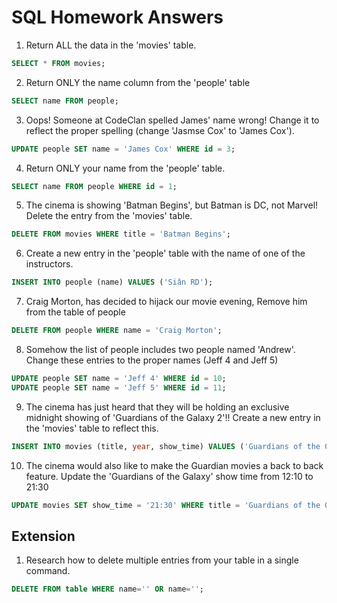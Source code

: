 # SQL Homework Answers

1) Return ALL the data in the 'movies' table.

```sql
SELECT * FROM movies;
```

2) Return ONLY the name column from the 'people' table

```sql
SELECT name FROM people;
```

3) Oops! Someone at CodeClan spelled James' name wrong! Change it to reflect the proper spelling (change 'Jasmse Cox' to 'James Cox').

```sql
UPDATE people SET name = 'James Cox' WHERE id = 3;
```

4) Return ONLY your name from the 'people' table.

```sql
SELECT name FROM people WHERE id = 1;
```

5) The cinema is showing 'Batman Begins', but Batman is DC, not Marvel! Delete the entry from the 'movies' table.

```sql
DELETE FROM movies WHERE title = 'Batman Begins';
```

6) Create a new entry in the 'people' table with the name of one of the instructors.

```sql
INSERT INTO people (name) VALUES ('Siân RD');
```

7) Craig Morton, has decided to hijack our movie evening, Remove him from the table of people

```sql
DELETE FROM people WHERE name = 'Craig Morton';
```

8) Somehow the list of people includes two people named 'Andrew'. Change these entries to the proper names (Jeff 4 and Jeff 5)

```sql
UPDATE people SET name = 'Jeff 4' WHERE id = 10;
UPDATE people SET name = 'Jeff 5' WHERE id = 11;
```

9) The cinema has just heard that they will be holding an exclusive midnight showing of 'Guardians of the Galaxy 2'!! Create a new entry in the 'movies' table to reflect this.

```sql
INSERT INTO movies (title, year, show_time) VALUES ('Guardians of the Galaxy 2', 2017, '00:00');
```

10) The cinema would also like to make the Guardian movies a back to back feature. Update the 'Guardians of the Galaxy' show time from 12:10 to 21:30

```sql
UPDATE movies SET show_time = '21:30' WHERE title = 'Guardians of the Galaxy';
```

## Extension

1) Research how to delete multiple entries from your table in a single command.

```sql
DELETE FROM table WHERE name='' OR name='';
```
